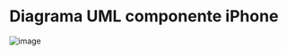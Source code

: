 # Diagrama UML componente iPhone

![image](https://github.com/CleversonSantos99/Desafio---Diagrama-UML-componente-iPhone/assets/86303440/f8360a1a-1183-40ba-bd82-d1af39a2c9f6)
